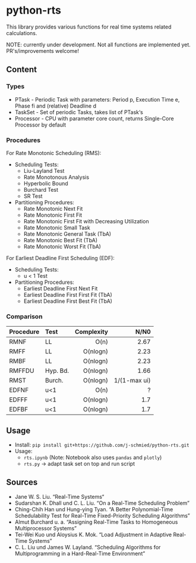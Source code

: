 # python-rts

This library provides various functions for real time systems related calculations.

NOTE: currently under development. Not all functions are implemented yet. PR's/improvements welcome!

## Content

### Types

* PTask - Periodic Task with parameters: Period p, Execution Time e, Phase fi and (relative) Deadline d
* TaskSet - Set of periodic Tasks, takes list of PTask‘s
* Processor - CPU with parameter core count, returns Single-Core Processor by default

### Procedures

For Rate Monotonic Scheduling (RMS):

* Scheduling Tests:
    * Liu-Layland Test
    * Rate Monotonous Analysis
    * Hyperbolic Bound
    * Burchard Test
    * SR Test
* Partitioning Procedures:
    * Rate Monotonic Next Fit
    * Rate Monotonic First Fit
    * Rate Monotonic First Fit with Decreasing Utilization
    * Rate Monotonic Small Task
    * Rate Monotonic General Task (TbA)
    * Rate Monotonic Best Fit (TbA)
    * Rate Monotonic Worst Fit (TbA)

For Earliest Deadline First Scheduling (EDF):

* Scheduling Tests:
    * u < 1 Test 
* Partitioning Procedures:
    * Earliest Deadline First Next Fit
    * Earliest Deadline First First Fit (TbA)
    * Earliest Deadline First Best Fit (TbA)

### Comparison

| Procedure | Test | Complexity | N/N0 |
|:----------|:-----|-----------:|-----:|
|RMNF|LL|O(n)|2.67|
|RMFF|LL|O(nlogn)|2.23|
|RMBF|LL|O(nlogn)|2.23|
|RMFFDU|Hyp. Bd.|O(nlogn)|1.66|
|RMST|Burch.|O(nlogn)|1/(1-max ui)|
|EDFNF|u<1|O(n)|?|
|EDFFF|u<1|O(nlogn)|1.7|
|EDFBF|u<1|O(nlogn)|1.7|


## Usage

* Install: `pip install git+https://github.com/j-schmied/python-rts.git`
* Usage:
   * `rts.ipynb` (Note: Notebook also uses `pandas` and `plotly`)
   * `rts.py` -> adapt task set on top and run script

## Sources

* Jane W. S. Liu. “Real-Time Systems“
* Sudarshan K. Dhall und C. L. Liu. “On a Real-Time Scheduling Problem”     
* Ching-Chih Han und Hung-ying Tyan. “A Better Polynomial-Time Schedulability Test for Real-Time Fixed-Priority Scheduling Algorithms”
* Almut Burchard u. a. “Assigning Real-Time Tasks to Homogeneous Multiprocessor Systems”
* Tei-Wei Kuo und Aloysius K. Mok. “Load Adjustment in Adaptive Real-Time Systems”
* C. L. Liu und James W. Layland. “Scheduling Algorithms for Multiprogramming in a Hard-Real-Time Environment”
 
